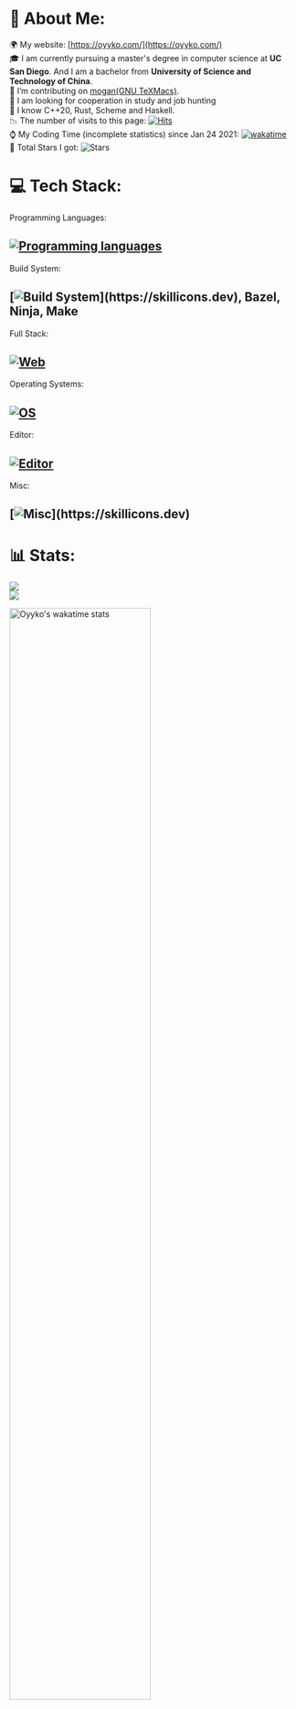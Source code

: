# 💫 About Me:
🌍 My website: [https://oyyko.com/](https://oyyko.com/)
<br> 🎓 I am currently pursuing a master's degree in computer science at **UC San Diego**. And I am a bachelor from **University of Science and Technology of China**. 
<br> 🔭 I’m contributing on [mogan(GNU TeXMacs)](https://github.com/XmacsLabs/mogan).
<br> 👯 I am looking for cooperation in study and job hunting
<br> 🌱 I know C++20, Rust, Scheme and Haskell.
<br> 📉 The number of visits to this page: [![Hits](https://hits.seeyoufarm.com/api/count/incr/badge.svg?url=https%3A%2F%2Fgithub.com%2FOyyko&count_bg=%2333AA87&title_bg=%23555555&icon=kde.svg&icon_color=%23E7E7E7&title=Views&edge_flat=true)](https://hits.seeyoufarm.com)
<br> ⌚️ My Coding Time (incomplete statistics) since Jan 24 2021: [![wakatime](https://wakatime.com/badge/user/97013d24-a6a1-4a2d-902f-a8c042f6a574.svg)](https://wakatime.com/@97013d24-a6a1-4a2d-902f-a8c042f6a574)
<br> 🌟 Total Stars I got: ![Stars](https://img.shields.io/github/stars/Oyyko)


# 💻 Tech Stack:
Programming Languages:

[![Programming languages](https://skillicons.dev/icons?i=cpp,c,python,rust,go,java,js,ts,haskell,ruby,lua,bash,cs,clojure,elixir,scala)](https://skillicons.dev)
---
Build System:

[![Build System](https://skillicons.dev/icons?i=cmake,)](https://skillicons.dev), Bazel, Ninja, Make
---
Full Stack:

[![Web](https://skillicons.dev/icons?i=html,css,vue,react,nodejs,django,flask,sass,docker,dotnet,graphql,kubernetes,mongodb,mysql,nginx,pnpm,rabbitmq,rails,redis,spring,sqlite)](https://skillicons.dev)
---
Operating Systems:

[![OS](https://skillicons.dev/icons?i=linux,arch,apple,nix,windows)](https://skillicons.dev)
---
Editor:

[![Editor](https://skillicons.dev/icons?i=vim,vscode,emacs,obsidian)](https://skillicons.dev)
---
Misc:

[![Misc](https://skillicons.dev/icons?i=git,github,gtk,latex,qt,regex,)](https://skillicons.dev)
---
# 📊 Stats:
![](https://github-readme-stats.vercel.app/api?username=Oyyko&theme=solarized-dark&hide_border=false&include_all_commits=false&count_private=false)<br/>
![](https://github-readme-stats.vercel.app/api/top-langs/?username=Oyyko&theme=solarized-dark&hide_border=false&include_all_commits=false&count_private=false&layout=compact)





<a href="https://wakatime.com/@oyyko/">
        <img width="70%" src="https://github-readme-stats.vercel.app/api/wakatime?username=oyyko&layout=compact"
            alt="Oyyko's wakatime stats">
    </a>




 


